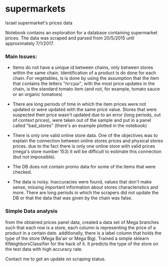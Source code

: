 # supermarkets
Israel supermarket's prices data


Notebook contains an exploration for a database containing supermarket prices.
The data was scraped and parsed from 20/5/2015 untl approximately 7/1/2017.

### Main Issues:

* Items do not have a unique id between chains, only between stores within the same chain.
Identification of a product is do done for each chain. For vegetables, is is done by using the assumption that the item that contains the letters "עגבניות", with the most price updates in the chain, is the standard tomato item (and not, for example, tomato sauce or an organic tomatoes)

* There are long periods of time in which the item prices were not updated or were updated with the same price value. Stores that were suspected their price wasn't updated due to an error (long periods, out of context prices), were taken out of the sample and put in a panel called "bad_stores" (there's an example plotted in the notebook)


* There is only one valid online store data. One of the objectives was to explain the connection between online stores prices and physical stores prices. due to the fact there is only one online store with valid prices (mega's store number 153) it will be difficult to estimate this connection (but not impossible). 

* The DB does not contain promo data for some of the items that were checked.

* The data is noisy. Inaccuracies were found, values that don't make sense, missing important information about stores characteristics and more. There are long periods in which the scrapers did not update the DB or that the data that was given by the chain was false.

### Simple Data analysis
from the obtained prices panel data, created a data set of Mega branches such that each row is a store, each column is representing the price of a product in a certain date. additionally, there is a label column that holds the type of the store (Mega Ba'air or Mega Big). Trained a simple sklearn KNeighborsClassifier for the hack of it. It predicts the type of the store on the test data with high accuracy rate.

Contact me to get an update on scraping status.
